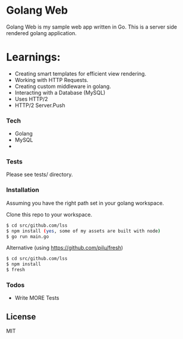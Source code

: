 # Golang Web

Golang Web is my sample web app written in Go. This is a server side rendered golang application.

# Learnings:
  - Creating smart templates for efficient view rendering.
  - Working with HTTP Requests.
  - Creating custom middleware in golang.
  - Interacting with a Database (MySQL)
  - Uses HTTP/2
  - HTTP/2 Server.Push
  
### Tech
  - Golang
  - MySQL
  - 

### Tests
Please see tests/ directory.

### Installation

Assuming you have the right path set in your golang workspace.

Clone this repo to your workspace.

```sh
$ cd src/github.com/lss
$ npm install (yes, some of my assets are built with node)
$ go run main.go
```

Alternative (using https://github.com/pilu/fresh)

```sh
$ cd src/github.com/lss
$ npm install
$ fresh
```

### Todos

 - Write MORE Tests

License
----

MIT
